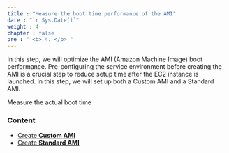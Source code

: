 ```yaml
---
title : "Measure the boot time performance of the AMI"
date : "`r Sys.Date()`"
weight : 4
chapter : false
pre : " <b> 4. </b> "
---
```


In this step, we will optimize the AMI (Amazon Machine Image) boot performance. Pre-configuring the service environment before creating the AMI is a crucial step to reduce setup time after the EC2 instance is launched. In this step, we will set up both a Custom AMI and a Standard AMI.

Measure the actual boot time

### Content
   - [Create **Custom AMI**](./4.1-custom-ami-benchmark/)
   - [Create **Standard AMI**](./4.2-standard-ami-benchmark/)
